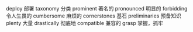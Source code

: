 deploy 部署
taxonomy 分类
prominent 著名的
pronounced 明显的
forbidding 令人生畏的
cumbersome 麻烦的
cornerstones 基石
preliminaries 预备知识
plenty 大量
drastically 彻底地
compatible 兼容的
grasp 掌握，抓牢